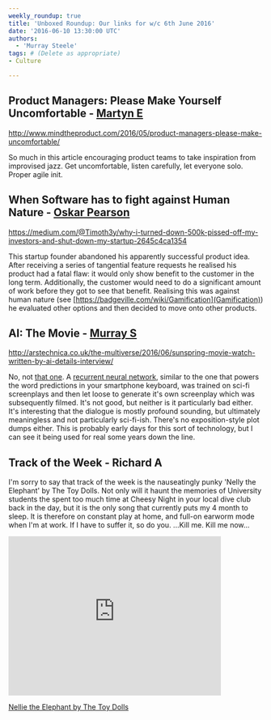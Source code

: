 ```yaml
---
weekly_roundup: true
title: 'Unboxed Roundup: Our links for w/c 6th June 2016'
date: '2016-06-10 13:30:00 UTC'
authors:
  - 'Murray Steele'
tags: # (Delete as appropriate)
- Culture

---
```


## Product Managers: Please Make Yourself Uncomfortable - [Martyn E](/people#martyn-evans)

http://www.mindtheproduct.com/2016/05/product-managers-please-make-uncomfortable/

So much in this article encouraging product teams to take inspiration from improvised jazz. Get uncomfortable, listen carefully, let everyone solo. Proper agile init.

## When Software has to fight against Human Nature - [Oskar Pearson](/people)

https://medium.com/@Timoth3y/why-i-turned-down-500k-pissed-off-my-investors-and-shut-down-my-startup-2645c4ca1354

This startup founder abandoned his apparently successful product idea. After receiving a series of tangential feature requests he realised his product had a fatal flaw: it would only show benefit to the customer in the long term. Additionally, the customer would need to do a significant amount of work before they got to see that benefit. Realising this was against human nature (see [https://badgeville.com/wiki/Gamification](Gamification)) he evaluated other options and then decided to move onto other products.

## AI: The Movie - [Murray S](/people#murray-steele)

http://arstechnica.co.uk/the-multiverse/2016/06/sunspring-movie-watch-written-by-ai-details-interview/

No, not [that one](http://www.imdb.com/title/tt0212720/).  A [recurrent neural network](https://en.wikipedia.org/wiki/Recurrent_neural_network), similar to the one that powers the word predictions in your smartphone keyboard, was trained on sci-fi screenplays and then let loose to generate it's own screenplay which was subsequently filmed.  It's not good, but neither is it particularly bad either.  It's interesting that the dialogue is mostly profound sounding, but ultimately meaningless and not particularly sci-fi-ish.  There's no exposition-style plot dumps either.  This is probably early days for this sort of technology, but I can see it being used for real some years down the line.

## Track of the Week - Richard A

I'm sorry to say that track of the week is the nauseatingly punky 'Nelly the Elephant' by The Toy Dolls. Not only will it haunt the memories of University students the spent too much time at Cheesy Night in your local dive club back in the day, but it is the only song that currently puts my 4 month to sleep. It is therefore on constant play at home, and full-on earworm mode when I'm at work. If I have to suffer it, so do you.
...Kill me. Kill me now...

<iframe width="420" height="315" src="https://www.youtube.com/embed/eti21PVHXrg" frameborder="0" allowfullscreen></iframe>

[Nellie the Elephant by The Toy Dolls](https://www.youtube.com/watch?v=eti21PVHXrg)

